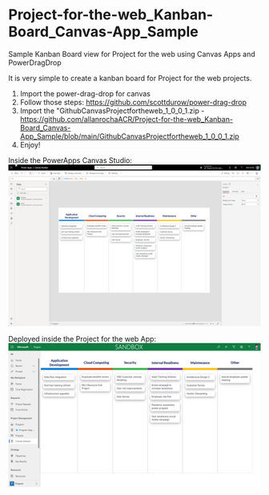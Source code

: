 # Project-for-the-web_Kanban-Board_Canvas-App_Sample
Sample Kanban Board view for Project for the web using Canvas Apps and PowerDragDrop

It is very simple to create a kanban board for Project for the web projects.

01) Import the power-drag-drop for canvas
02) Follow those steps: https://github.com/scottdurow/power-drag-drop
03) Import the "GithubCanvasProjectfortheweb_1_0_0_1.zip - https://github.com/allanrochaACR/Project-for-the-web_Kanban-Board_Canvas-App_Sample/blob/main/GithubCanvasProjectfortheweb_1_0_0_1.zip
04) Enjoy!

Inside the PowerApps Canvas Studio:
![image](https://github.com/allanrochaACR/Project-for-the-web_Kanban-Board_Canvas-App_Sample/blob/main/2023-08-11_21-43-52.png?raw=true)

Deployed inside the Project for the web App:
![image](https://github.com/allanrochaACR/Project-for-the-web_Kanban-Board_Canvas-App_Sample/blob/main/2023-08-11_22-16-17.png?raw=true)
